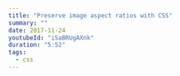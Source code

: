 ```yaml
---
title: "Preserve image aspect ratios with CSS"
summary: ""
date: 2017-11-24
youtubeId: "iSaBRUgAXnk"
duration: "5:52"
tags:
  - css
---
```

